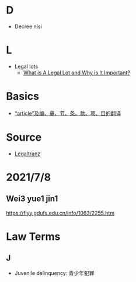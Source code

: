 # D
- Decree nisi

# L
- Legal lots
  - [What is A Legal Lot and Why is It Important?](https://www.linkedin.com/pulse/what-legal-lot-why-important-christine-schneider/?articleId=6545346013203435520)


# Basics
- [“article”及编、章、节、条、款、项、目的翻译](https://legaltranz.com/archives/4284)

# Source
- [Legaltranz](https://legaltranz.com/)
# 2021/7/8
## Wei3 yue1 jin1
https://flyy.gdufs.edu.cn/info/1063/2255.htm


# Law Terms
## J
- Juvenile delinquency: 青少年犯罪